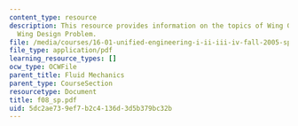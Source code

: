 ```yaml
---
content_type: resource
description: This resource provides information on the topics of Wing Geometry and
  Wing Design Problem.
file: /media/courses/16-01-unified-engineering-i-ii-iii-iv-fall-2005-spring-2006/5dc2ae739ef7b2c4136d3d5b379bc32b_f08_sp.pdf
file_type: application/pdf
learning_resource_types: []
ocw_type: OCWFile
parent_title: Fluid Mechanics
parent_type: CourseSection
resourcetype: Document
title: f08_sp.pdf
uid: 5dc2ae73-9ef7-b2c4-136d-3d5b379bc32b
---
```

